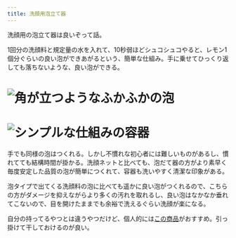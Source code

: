 ```yaml
---
title: 洗顔用泡立て器
---
```

洗顔用の泡立て器は良いぞって話。

1回分の洗顔料と規定量の水を入れて、10秒弱ほどシュコシュコやると、レモン1個分ぐらいの良い泡ができあがるという、簡単な仕組み。手に乗せてひっくり返しても落ちないような、良い泡ができる。

![](https://lh3.googleusercontent.com/Arc0DzYAcMGAr_L4Fw3Oej5ODSWbCzHUTQAtxeuSEEzoOOA7cvIpBJdQTqBINHmBFht9WrtOUH74r8-l4ST0SHYvw0gUMruc_AEhoSQKFfETX3zZNzDhuahJHI-DuSI6H0SbkI2M4VzsiQI4piT_EixsUUjsVKKXy1GAVphnMlHEGsgkLPvME1vF "角が立つようなふかふかの泡")
===============================================================================================================================================================================================================================================

![](https://lh4.googleusercontent.com/i4JLCYDkS8xC9oa-f2RysfwJioQZWDk593owBdy-xYhJ2pUZyOFIcG3utvMF61LTcUS2Kyb4OiWJbZbWqclINBf6_0BjGhjRQsV0b1V1dh-F_H2Cv6p2Ks4oQlHqUSjuyp3yQReuiCMhiYXqsGAjFhwlO5VaVwvNNgJNGWGeszk_A7MLKLTJXZzP "シンプルな仕組みの容器")
=============================================================================================================================================================================================================================================

手でも同様の泡はつくれる。しかし不慣れな初心者には難しいものがあるし、慣れてても結構時間が掛かる。洗顔ネットと比べても、泡だて器の方がより素早く毎度安定した品質の泡が簡単につくれて、容器も洗いやすく清潔な印象がある。

泡タイプで出てくる洗顔料の泡に比べても遥かに良い泡がつくれるので、こちらの方がダメージを抑えながらより多くの汚れを取れるし、良い泡はなかなか垂れてこないので、目を開けたままでも余裕で洗えるぐらい洗顔が楽になる。

自分の持ってるやつとは違うやつだけど、個人的には[この商品](https://www.amazon.co.jp/dp/B09KMP9GDN)がおすすめ。引っ掛けて干しておけるのが良い。
